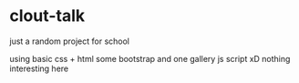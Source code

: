 # clout-talk
just a random project for school

using basic css + html
some bootstrap and one gallery js script xD
nothing interesting here

